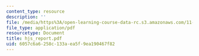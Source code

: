 ```yaml
---
content_type: resource
description: ''
file: /media/https%3A/open-learning-course-data-rc.s3.amazonaws.com/11-439-revitalizing-urban-main-streets-hyde-jackson-square-roslindale-square-boston-spring-2005/6057c6a6258c133aea5f9ea190467f82_hjs_report.pdf
file_type: application/pdf
resourcetype: Document
title: hjs_report.pdf
uid: 6057c6a6-258c-133a-ea5f-9ea190467f82
---
```

